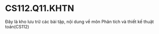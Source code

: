 # CS112.Q11.KHTN
Đây là kho lưu trữ các bài tập, nội dung về môn Phân tích và thiết kế thuật toán(CS112)
